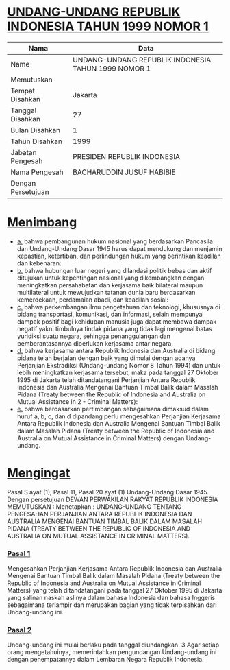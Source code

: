 # [UNDANG-UNDANG REPUBLIK INDONESIA TAHUN 1999 NOMOR 1](http://example.org/legal/document/uu/1999/1)

| Nama | Data |
| ------ | ----- |
|Name|UNDANG-UNDANG REPUBLIK INDONESIA TAHUN 1999 NOMOR 1|
|Memutuskan||
|Tempat Disahkan|Jakarta|
|Tanggal Disahkan|27|
|Bulan Disahkan|1|
|Tahun Disahkan|1999|
|Jabatan Pengesah|PRESIDEN REPUBLIK INDONESIA|
|Nama Pengesah|BACHARUDDIN JUSUF HABIBIE|
|Dengan Persetujuan||
# [Menimbang](http://example.org/legal/document/uu/1999/1/menimbang)

* [a.](http://example.org/legal/document/uu/1999/1/menimbang/point/a) bahwa pembangunan hukum nasional yang berdasarkan Pancasila dan Undang-Undang Dasar 1945 harus dapat mendukung dan menjamin kepastian, ketertiban, dan perlindungan hukum yang berintikan keadilan dan kebenaran:
* [b.](http://example.org/legal/document/uu/1999/1/menimbang/point/b) bahwa hubungan luar negeri yang dilandasi politik bebas dan aktif ditujukan untuk kepentingan nasional yang dikembangkan dengan meningkatkan persahabatan dan kerjasama baik bilateral maupun multilateral untuk mewujudkan tatanan dunia baru berdasarkan kemerdekaan, perdamaian abadi, dan keadilan sosial:
* [c.](http://example.org/legal/document/uu/1999/1/menimbang/point/c) bahwa perkembangan ilmu pengetahuan dan teknologi, khususnya di bidang transportasi, komunikasi, dan informasi, selain mempunyai dampak positif bagi kehidupan manusia juga dapat membawa dampak negatif yakni timbulnya tindak pidana yang tidak lagi mengenal batas yuridiksi suatu negara, sehingga penanggulangan dan pemberantasannya diperlukan kerjasama antar negara,
* [d.](http://example.org/legal/document/uu/1999/1/menimbang/point/d) bahwa kerjasama antara Republik Indonesia dan Australia di bidang pidana telah berjalan dengan baik yang dimulai dengan adanya Perjanjian Ekstradiksi (Undang-undang Nomor 8 Tahun 1994) dan untuk lebih meningkatkan kerjasama tersebut, maka pada tanggal 27 Oktober 1995 di Jakarta telah ditandatangani Perjanjian Antara Republik Indonesia dan Australia Mengenai Bantuan Timbal Balik dalam Masalah Pidana (Treaty between the Republic of Indonesia and Australia on Mutual Assistance in 2 - Criminal Matters):
* [e.](http://example.org/legal/document/uu/1999/1/menimbang/point/e) bahwa berdasarkan pertimbangan sebagaimana dimaksud dalam huruf a, b, c, dan d dipandang perlu mengesahkan Perjanjian Kerjasama Antara Republik Indonesia dan Australia Mengenai Bantuan Timbal Balik dalam Masalah Pidana (Treaty between the Republic of Indonesia and Australia on Mutual Assistance in Criminal Matters) dengan Undang-undang.
# [Mengingat](http://example.org/legal/document/uu/1999/1/mengingat)
Pasal S ayat (1), Pasal 11, Pasal 20 ayat (1) Undang-Undang Dasar 1945. Dengan persetujuan DEWAN PERWAKILAN RAKYAT REPUBLIK INDONESIA MEMUTUSKAN : Menetapkan : UNDANG-UNDANG TENTANG PENGESAHAN PERJANJIAN ANTARA REPUBLIK INDONESIA DAN AUSTRALIA MENGENAI BANTUAN TIMBAL BALIK DALAM MASALAH PIDANA (TREATY BETWEEN THE REPUBLIC OF INDONESIA AND AUSTRALIA ON MUTUAL ASSISTANCE IN CRIMINAL MATTERS).

### [Pasal 1](http://example.org/legal/document/uu/1999/1/pasal/0001)
Mengesahkan Perjanjian Kerjasama Antara Republik Indonesia dan Australia Mengenai Bantuan Timbal Balik dalam Masalah Pidana (Treaty between the Republic of Indonesia and Australia on Mutual Assistance in Criminal Matters) yang telah ditandatangani pada tanggal 27 Oktober 1995 di Jakarta yang salinan naskah aslinya dalam bahasa Indonesia dan bahasa Inggeris sebagaimana terlampir dan merupakan bagian yang tidak terpisahkan dari Undang-undang ini.


### [Pasal 2](http://example.org/legal/document/uu/1999/1/pasal/0002)
Undang-undang ini mulai berlaku pada tanggal diundangkan. 3 Agar setiap orang mengetahuinya, memerintahkan pengundangan Undang-undang ini dengan penempatannya dalam Lembaran Negara Republik Indonesia.
